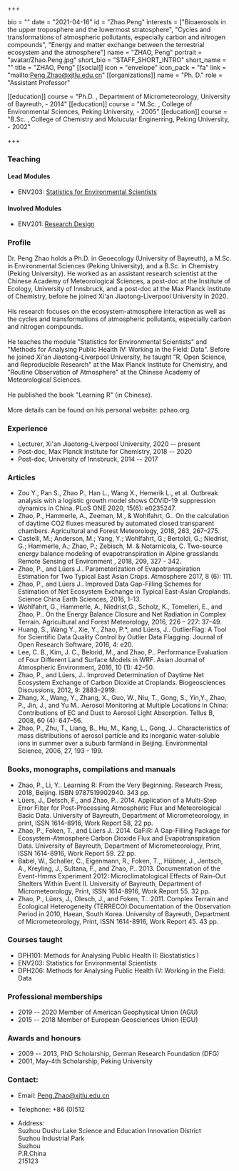 +++

bio = ""
date = "2021-04-16"
id = "Zhao.Peng"
interests = ["Bioaerosols in the upper troposphere and the lowermost stratosphere", "Cycles and transformations of atmospheric pollutants, especially carbon and nitrogen compounds", "Energy and matter exchange between the terrestrial ecosystem and the atmosphere"]
name = "ZHAO, Peng"
portrait = "avatar/Zhao.Peng.jpg"
short_bio = "STAFF_SHORT_INTRO"
short_name = ""
title = "ZHAO, Peng"
[[social]]
    icon = "envelope"
    icon_pack = "fa"
    link = "mailto:Peng.Zhao@xjtlu.edu.cn"
[[organizations]]
    name = "Ph. D."
    role = "Assistant Professor"

[[education]]
    course = "Ph.D. , Department of Micrometeorology, University of Bayreuth, - 2014"
[[education]]
    course = "M.Sc. , College of Environmental Sciences, Peking University, - 2005"
[[education]]
    course = "B.Sc. , College of Chemistry and Molucular Enginerring, Peking University, - 2002"

+++



<!-- Research Team Begins -->




<!-- Research Team Ends -->


<!-- Teaching Begins -->


### Teaching

#### Lead Modules


- ENV203: <a href="http://modules.xjtlu.edu.cn/MOD_CAT.aspx?mod_code=ENV203">Statistics for Environmental Scientists</a>


#### Involved Modules


- ENV201: <a href="http://modules.xjtlu.edu.cn/MOD_CAT.aspx?mod_code=ENV201">Research Design</a>


<!-- Teaching Ends -->




<!-- XJTLU Profile Begins -->

### Profile

Dr. Peng Zhao holds a Ph.D. in Geoecology (University of Bayreuth), a M.Sc. in Environmental Sciences (Peking University), and a B.Sc. in Chemistry (Peking University). He worked as an assistant research scientist at the Chinese Academy of Meteorological Sciences, a post-doc at the Institute of Ecology, University of Innsbruck, and a post-doc at the Max Planck Institute of Chemistry, before he joined Xi'an Jiaotong-Liverpool University in 2020.<br><br>His research focuses on the ecosystem-atmosphere interaction as well as the cycles and transformations of atmospheric pollutants, especially carbon and nitrogen compounds.<br><br>He teaches the module "Statistics for Environmental Scientists" and "Methods for Analysing Public Health IV: Working in the Field: Data". Before he joined Xi'an Jiaotong-Liverpool University, he taught "R, Open Science, and Reproducible Research" at the Max Planck Institute for Chemistry, and "Routine Observation of Atmosphere" at the Chinese Academy of Meteorological Sciences.<br><br>He published the book "Learning R" (in Chinese).<br><br>More details can be found on his personal website: pzhao.org

###  Experience

<ul> <li> Lecturer, Xi'an Jiaotong-Liverpool University, 2020 -- present </li><li> Post-doc, Max Planck Institute for Chemistry, 2018 -- 2020 </li><li> Post-doc, University of Innsbruck, 2014 -- 2017 </li> </ul>

###  Articles

<ul> <li> Zou Y., Pan S., Zhao P., Han L., Wang X., Hemerik L., et al. Outbreak analysis with a logistic growth model shows COVID-19 suppression dynamics in China. PLoS ONE 2020, 15(6): e0235247. </li><li> Zhao, P., Hammerle, A., Zeeman, M., & Wohlfahrt, G.. On the calculation of daytime CO2 fluxes measured by automated closed transparent chambers. Agricultural and Forest Meteorology, 2018, 263, 267–275. </li><li> Castelli, M.; Anderson, M.; Yang, Y.; Wohlfahrt, G.; Bertoldi, G.; Niedrist, G.; Hammerle, A.; Zhao, P.; Zebisch, M. & Notarnicola, C. Two-source energy balance modeling of evapotranspiration in Alpine grasslands Remote Sensing of Environment , 2018, 209, 327 - 342. </li><li> Zhao, P., and Lüers J.. Parameterization of Evapotranspiration Estimation for Two Typical East Asian Crops. Atmosphere 2017, 8 (6): 111. </li><li> Zhao, P., and Lüers J.. Improved Data Gap-Filling Schemes for Estimation of Net Ecosystem Exchange in Typical East-Asian Croplands. Science China Earth Sciences, 2016, 1–13.  </li><li> Wohlfahrt, G., Hammerle, A., Niedrist,G., Scholz, K., Tomelleri, E., and Zhao, P.. On the Energy Balance Closure and Net Radiation in Complex Terrain. Agricultural and Forest Meteorology, 2016, 226 – 227: 37–49. </li><li> Huang, S., Wang Y., Xie, Y., Zhao, P.*, and Lüers, J.. OutlierFlag: A Tool for Scientific Data Quality Control by Outlier Data Flagging. Journal of Open Research Software, 2016, 4: e20.  </li><li> Lee, C. B., Kim, J. C., Belorid, M., and Zhao, P.. Performance Evaluation of Four Different Land Surface Models in WRF. Asian Journal of Atmospheric Environment, 2016, 10 (1): 42–50. </li><li> Zhao, P., and Lüers, J.. Improved Determination of Daytime Net Ecosystem Exchange of Carbon Dioxide at Croplands. Biogeosciences Discussions, 2012, 9: 2883–2919. </li><li> Zhang, X., Wang, Y., Zhang, X., Guo, W., Niu, T., Gong, S., Yin,Y., Zhao, P., Jin, J., and Yu M.. Aerosol Monitoring at Multiple Locations in China: Contributions of EC and Dust to Aerosol Light Absorption. Tellus B, 2008, 60 (4): 647–56. </li><li> Zhao, P., Zhu, T., Liang, B., Hu, M., Kang, L., Gong, J.. Characteristics of mass distributions of aerosol particle and its inorganic water-soluble ions in summer over a suburb farmland in Beijing. Environmental Science, 2006, 27, 193 - 199. </li> </ul>

###  Books, monographs, compilations and manuals

<ul> <li> Zhao, P., Li, Y.. Learning R: From the Very Beginning. Research Press, 2018, Beijing. ISBN 9787519902940. 343 pp. </li><li> Lüers, J., Detsch, F., and Zhao, P.. 2014. Application of a Multi-Step Error Filter for Post-Processing Atmospheric Flux and Meteorological Basic Data. University of Bayreuth, Department of Micrometeorology, in print, ISSN 1614-8916, Work Report 58, 22 pp.  </li><li> Zhao, P., Foken, T., and Lüers J.. 2014. GaFiR: A Gap-Filling Package for Ecosystem-Atmosphere Carbon Dioxide Flux and Evapotranspiration Data. University of Bayreuth, Department of Micrometeorology, Print, ISSN 1614-8916, Work Report 59. 22 pp. </li><li> Babel, W., Schaller, C., Eigenmann, R., Foken, T.,, Hübner, J., Jentsch, A., Kreyling, J., Sultana, F., and Zhao, P.. 2013. Documentation of the Event-Hmms Experiment 2012: Microclimatological Effects of Rain-Out Shelters Within Event II. University of Bayreuth, Department of Micrometeorology, Print, ISSN 1614-8916, Work Report 55. 32 pp. </li><li> Zhao, P., Lüers, J., Olesch, J., and Foken, T.. 2011. Complex Terrain and Ecological Heterogeneity (TERRECO):Documentation of the Observation Period in 2010, Haean, South Korea. University of Bayreuth, Department of Micrometeorology, Print, ISSN 1614-8916, Work Report 45. 43 pp. </li> </ul>

###  Courses taught

<ul> <li> DPH101: Methods for Analysing Public Health II: Biostatistics I </li><li> ENV203: Statistics for Environmental Scientists </li><li> DPH206: Methods for Analysing Public Health IV: Working in the Field: Data </li> </ul>

###  Professional memberships

<ul> <li> 2019 -- 2020  Member of American Geophysical Union (AGU) </li><li> 2015 -- 2018 Member of European Geosciences Union (EGU) </li> </ul>

###  Awards and honours

<ul> <li> 2009 -- 2013, PhD Scholarship, German Research Foundation (DFG) </li><li> 2001, May-4th Scholarship, Peking University </li> </ul>


### Contact:

 - Email: Peng.Zhao@xjtlu.edu.cn

 - Telephone: +86 (0)512 

 - Address: <br> Suzhou Dushu Lake Science and Education Innovation District <br> Suzhou Industrial Park <br> Suzhou <br> P.R.China<br> 215123<br><br>


<!-- XJTLU Profile Ends -->

